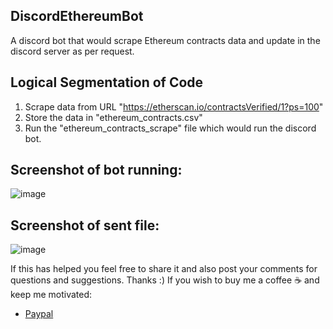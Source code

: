## DiscordEthereumBot
A discord bot that would scrape Ethereum contracts data and update in the discord server as per request.

## Logical Segmentation of Code
1. Scrape data from URL "https://etherscan.io/contractsVerified/1?ps=100"
2. Store the data in "ethereum_contracts.csv"
3. Run the "ethereum_contracts_scrape" file which would run the discord bot.

## Screenshot of bot running:
![image](https://user-images.githubusercontent.com/32951163/117187511-9f89c400-adf9-11eb-9063-a0390ee73fd9.png)

## Screenshot of sent file:
![image](https://user-images.githubusercontent.com/32951163/117187733-dc55bb00-adf9-11eb-915e-01d8530cb3c3.png)

If this has helped you feel free to share it and also post your comments for questions and suggestions. Thanks :) 
If you wish to buy me a coffee ☕ and keep me motivated:
- [Paypal](https://paypal.me/susovanD0609?locale.x=en_GB)

